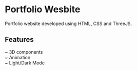 # Portfolio Wesbite

Portfolio website developed using HTML, CSS and ThreeJS.

## Features
~ 3D components <br>
~ Animation<br>
~ Light/Dark Mode

